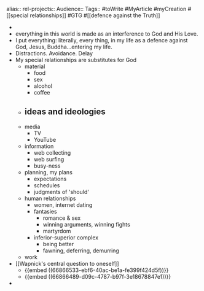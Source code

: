 alias::
rel-projects::
Audience::
Tags:: #toWrite #MyArticle #myCreation #[[special relationships]] #GTG #[[defence against the Truth]]

-
- everything in this world is made as an interference to God and His Love.
- I put everything: literally, every thing, in my life as a defence against God, Jesus, Buddha...entering my life.
- Distractions. Avoidance. Delay
- My special relationships are substitutes for God
	- material
		- food
		- sex
		- alcohol
		- coffee
	- ideas and ideologies
		-
	- media
		- TV
		- YouTube
	- information
		- web collecting
		- web surfing
		- busy-ness
	- planning, my plans
		- expectations
		- schedules
		- judgments of 'should'
	- human relationships
		- women, internet dating
		- fantasies
			- romance & sex
			- winning arguments, winning fights
			- martyrdom
		- inferior-superior complex
			- being better
			- fawning, deferring, demurring
	- work
- [[Wapnick's central question to oneself]]
	- {{embed ((66866533-ebf6-40ac-be1a-fe399f424d5f))}}
	- {{embed ((66866489-d09c-4787-b97f-3e18678847e1))}}
-
